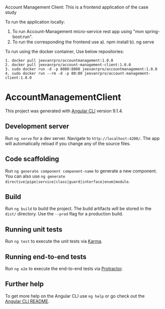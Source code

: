 Account Management Client:
This is a frontend application of the case study

To run the application locally:
1. To run Account-Management micro-service rest app using "mvn spring-boot:run".
2. To run the corresponding the frontend use 
    a). npm install 
    b). ng serve

To run using the docker container, Use below repositories:

    1. docker pull jeevanrpro/accountmanagement:1.0.0
    2. docker pull jeevanrpro/account-management-client:1.0.0
    3. sudo docker run -d -p 8080:8080 jeevanrpro/accountmanagement:1.0.0
    4. sudo docker run --rm -d -p 80:80 jeevanrpro/account-management-client:1.0.0

# AccountManagementClient

This project was generated with [Angular CLI](https://github.com/angular/angular-cli) version 9.1.4.

## Development server

Run `ng serve` for a dev server. Navigate to `http://localhost:4200/`. The app will automatically reload if you change any of the source files.

## Code scaffolding

Run `ng generate component component-name` to generate a new component. You can also use `ng generate directive|pipe|service|class|guard|interface|enum|module`.

## Build

Run `ng build` to build the project. The build artifacts will be stored in the `dist/` directory. Use the `--prod` flag for a production build.

## Running unit tests

Run `ng test` to execute the unit tests via [Karma](https://karma-runner.github.io).

## Running end-to-end tests

Run `ng e2e` to execute the end-to-end tests via [Protractor](http://www.protractortest.org/).

## Further help

To get more help on the Angular CLI use `ng help` or go check out the [Angular CLI README](https://github.com/angular/angular-cli/blob/master/README.md).
